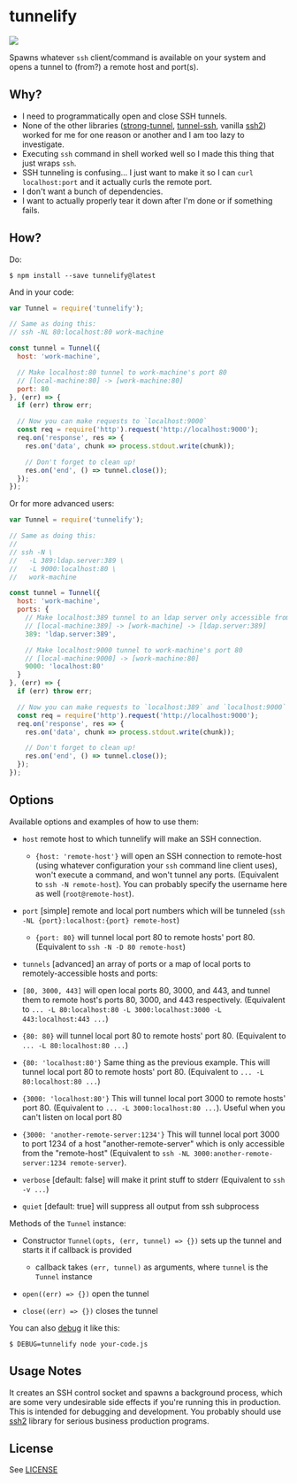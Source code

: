 # tunnelify

![](https://img.shields.io/badge/no-bugs-brightgreen.svg)

Spawns whatever `ssh` client/command is available on your system and opens a tunnel to (from?) a remote host and port(s).

## Why?

 - I need to programmatically open and close SSH tunnels.
 - None of the other libraries ([strong-tunnel](https://www.npmjs.com/package/strong-tunnel), [tunnel-ssh](https://github.com/Finanzchef24-GmbH/tunnel-ssh), vanilla [ssh2](https://github.com/mscdex/ssh2)) worked for me for one reason or another and I am too lazy to investigate.
 - Executing `ssh` command in shell worked well so I made this thing that just wraps `ssh`.
 - SSH tunneling is confusing... I just want to make it so I can `curl localhost:port` and it actually curls the remote port.
 - I don't want a bunch of dependencies.
 - I want to actually properly tear it down after I'm done or if something fails.

## How?

Do:

```
$ npm install --save tunnelify@latest
```

And in your code:

```javascript
var Tunnel = require('tunnelify');

// Same as doing this:
// ssh -NL 80:localhost:80 work-machine

const tunnel = Tunnel({
  host: 'work-machine',

  // Make localhost:80 tunnel to work-machine's port 80
  // [local-machine:80] -> [work-machine:80]
  port: 80
}, (err) => {
  if (err) throw err;

  // Now you can make requests to `localhost:9000`
  const req = require('http').request('http://localhost:9000');
  req.on('response', res => {
    res.on('data', chunk => process.stdout.write(chunk));

    // Don't forget to clean up!
    res.on('end', () => tunnel.close());
  });
});
```

Or for more advanced users:

```javascript
var Tunnel = require('tunnelify');

// Same as doing this:
//
// ssh -N \
//   -L 389:ldap.server:389 \
//   -L 9000:localhost:80 \
//   work-machine

const tunnel = Tunnel({
  host: 'work-machine',
  ports: {
    // Make localhost:389 tunnel to an ldap server only accessible from work-machine:
    // [local-machine:389] -> [work-machine] -> [ldap.server:389]
    389: 'ldap.server:389',

    // Make localhost:9000 tunnel to work-machine's port 80
    // [local-machine:9000] -> [work-machine:80]
    9000: 'localhost:80'
  }
}, (err) => {
  if (err) throw err;

  // Now you can make requests to `localhost:389` and `localhost:9000`
  const req = require('http').request('http://localhost:9000');
  req.on('response', res => {
    res.on('data', chunk => process.stdout.write(chunk));

    // Don't forget to clean up!
    res.on('end', () => tunnel.close());
  });
});
```

## Options

Available options and examples of how to use them:

 - `host` remote host to which tunnelify will make an SSH connection.
   - `{host: 'remote-host'}` will open an SSH connection to remote-host (using whatever configuration your `ssh` command line client uses), won't execute a command, and won't tunnel any ports. (Equivalent to `ssh -N remote-host`). You can probably specify the username here as well (`root@remote-host`).

 - `port` [simple] remote and local port numbers which will be tunneled (`ssh -NL {port}:localhost:{port} remote-host`)
   - `{port: 80}` will tunnel local port 80 to remote hosts' port 80. (Equivalent to `ssh -N -D 80 remote-host`)

 - `tunnels` [advanced] an array of ports or a map of local ports to remotely-accessible hosts and ports:
  - `[80, 3000, 443]` will open local ports 80, 3000, and 443, and tunnel them to remote host's ports 80, 3000, and 443 respectively. (Equivalent to `... -L 80:localhost:80 -L 3000:localhost:3000 -L 443:localhost:443 ...`)
  - `{80: 80}` will tunnel local port 80 to remote hosts' port 80. (Equivalent to `... -L 80:localhost:80 ...`)
  - `{80: 'localhost:80'}` Same thing as the previous example. This will tunnel local port 80 to remote hosts' port 80. (Equivalent to `... -L 80:localhost:80 ...`)
  - `{3000: 'localhost:80'}` This will tunnel local port 3000 to remote hosts' port 80. (Equivalent to `... -L 3000:localhost:80 ...`). Useful when you can't listen on local port 80
  - `{3000: 'another-remote-server:1234'}` This will tunnel local port 3000 to port 1234 of a host "another-remote-server" which is only accessible from the "remote-host" (Equivalent to `ssh -NL 3000:another-remote-server:1234 remote-server`).

 - `verbose` [default: false] will make it print stuff to stderr (Equivalent to `ssh -v ...`)
 - `quiet` [default: true] will suppress all output from ssh subprocess

Methods of the `Tunnel` instance:

 - Constructor `Tunnel(opts, (err, tunnel) => {})` sets up the tunnel and starts it if callback is provided
   - callback takes `(err, tunnel)` as arguments, where `tunnel` is the `Tunnel` instance

 - `open((err) => {})` open the tunnel
 - `close((err) => {})` closes the tunnel

You can also [debug](https://github.com/visionmedia/debug) it like this:

```
$ DEBUG=tunnelify node your-code.js
```

## Usage Notes
It creates an SSH control socket and spawns a background process, which are some very undesirable side effects if you're running this in production. This is intended for debugging and development. You probably should use [ssh2](https://github.com/mscdex/ssh2) library for serious business production programs.

## License

See [LICENSE](./LICENSE)


